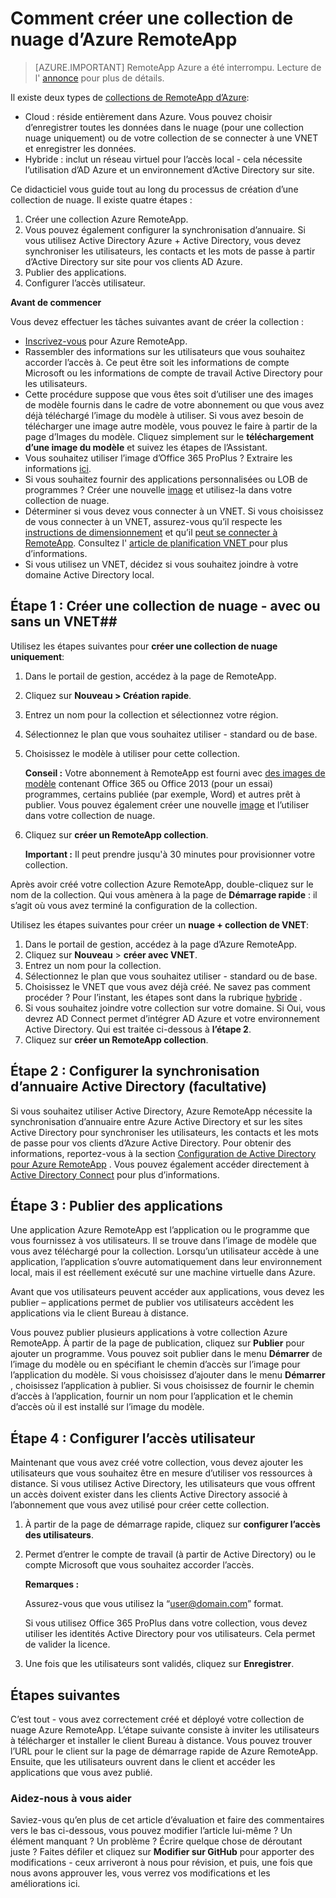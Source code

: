 <properties 
    pageTitle="Comment créer une collection de nuage d’Azure RemoteApp | Microsoft Azure" 
    description="Apprenez à créer un déploiement d’Azure RemoteApp qui enregistre les données dans le nuage Azure." 
    services="remoteapp" 
    documentationCenter="" 
    authors="lizap" 
    manager="mbaldwin" 
    editor=""/>

<tags 
    ms.service="remoteapp" 
    ms.workload="compute" 
    ms.tgt_pltfrm="na" 
    ms.devlang="na" 
    ms.topic="article" 
    ms.date="08/15/2016" 
    ms.author="elizapo"/>

# <a name="how-to-create-a-cloud-collection-of-azure-remoteapp"></a>Comment créer une collection de nuage d’Azure RemoteApp

> [AZURE.IMPORTANT]
> RemoteApp Azure a été interrompu. Lecture de l' [annonce](https://go.microsoft.com/fwlink/?linkid=821148) pour plus de détails.

Il existe deux types de [collections de RemoteApp d’Azure](remoteapp-collections.md): 

- Cloud : réside entièrement dans Azure. Vous pouvez choisir d’enregistrer toutes les données dans le nuage (pour une collection nuage uniquement) ou de votre collection de se connecter à une VNET et enregistrer les données.   
- Hybride : inclut un réseau virtuel pour l’accès local - cela nécessite l’utilisation d’AD Azure et un environnement d’Active Directory sur site.

Ce didacticiel vous guide tout au long du processus de création d’une collection de nuage. Il existe quatre étapes : 

1.  Créer une collection Azure RemoteApp.
2.  Vous pouvez également configurer la synchronisation d’annuaire. Si vous utilisez Active Directory Azure + Active Directory, vous devez synchroniser les utilisateurs, les contacts et les mots de passe à partir d’Active Directory sur site pour vos clients AD Azure.
5.  Publier des applications.
6.  Configurer l’accès utilisateur.


**Avant de commencer**

Vous devez effectuer les tâches suivantes avant de créer la collection :

- [Inscrivez-vous](https://azure.microsoft.com/services/remoteapp/) pour Azure RemoteApp. 
- Rassembler des informations sur les utilisateurs que vous souhaitez accorder l’accès à. Ce peut être soit les informations de compte Microsoft ou les informations de compte de travail Active Directory pour les utilisateurs.
- Cette procédure suppose que vous êtes soit d’utiliser une des images de modèle fournis dans le cadre de votre abonnement ou que vous avez déjà téléchargé l’image du modèle à utiliser. Si vous avez besoin de télécharger une image autre modèle, vous pouvez le faire à partir de la page d’Images du modèle. Cliquez simplement sur le **téléchargement d’une image du modèle** et suivez les étapes de l’Assistant. 
- Vous souhaitez utiliser l’image d’Office 365 ProPlus ? Extraire les informations [ici](remoteapp-officesubscription.md).
- Si vous souhaitez fournir des applications personnalisées ou LOB de programmes ? Créer une nouvelle [image](remoteapp-imageoptions.md) et utilisez-la dans votre collection de nuage.
- Déterminer si vous devez vous connecter à un VNET. Si vous choisissez de vous connecter à un VNET, assurez-vous qu’il respecte les [instructions de dimensionnement](remoteapp-vnetsizing.md) et qu’il [peut se connecter à RemoteApp](remoteapp-vnet.md). Consultez l' [article de planification VNET ](remoteapp-planvnet.md)pour plus d’informations.
- Si vous utilisez un VNET, décidez si vous souhaitez joindre à votre domaine Active Directory local.

## <a name="step-1-create-a-cloud-collection---with-or-without-a-vnet"></a>Étape 1 : Créer une collection de nuage - avec ou sans un VNET##


Utilisez les étapes suivantes pour **créer une collection de nuage uniquement**:

1. Dans le portail de gestion, accédez à la page de RemoteApp.
2. Cliquez sur **Nouveau > Création rapide**.
3. Entrez un nom pour la collection et sélectionnez votre région.
4. Sélectionnez le plan que vous souhaitez utiliser - standard ou de base.
5. Choisissez le modèle à utiliser pour cette collection. 

    **Conseil :** Votre abonnement à RemoteApp est fourni avec [des images de modèle](remoteapp-images.md) contenant Office 365 ou Office 2013 (pour un essai) programmes, certains publiée (par exemple, Word) et autres prêt à publier. Vous pouvez également créer une nouvelle [image](remoteapp-imageoptions.md) et l’utiliser dans votre collection de nuage.


1. Cliquez sur **créer un RemoteApp collection**.
    
    **Important :** Il peut prendre jusqu'à 30 minutes pour provisionner votre collection.

Après avoir créé votre collection Azure RemoteApp, double-cliquez sur le nom de la collection. Qui vous amènera à la page de **Démarrage rapide** : il s’agit où vous avez terminé la configuration de la collection.

Utilisez les étapes suivantes pour créer un **nuage + collection de VNET**:

1. Dans le portail de gestion, accédez à la page d’Azure RemoteApp.
2. Cliquez sur **Nouveau** > **créer avec VNET**.
3. Entrez un nom pour la collection.
4. Sélectionnez le plan que vous souhaitez utiliser - standard ou de base.
5. Choisissez le VNET que vous avez déjà créé. Ne savez pas comment procéder ? Pour l’instant, les étapes sont dans la rubrique [hybride](remoteapp-create-hybrid-deployment.md) .
6. Si vous souhaitez joindre votre collection sur votre domaine. Si Oui, vous devrez AD Connect permet d’intégrer AD Azure et votre environnement Active Directory. Qui est traitée ci-dessous à **l’étape 2**.
6. Cliquez sur **créer un RemoteApp collection**.


## <a name="step-2-configure-active-directory-directory-synchronization-optional"></a>Étape 2 : Configurer la synchronisation d’annuaire Active Directory (facultative) ##

Si vous souhaitez utiliser Active Directory, Azure RemoteApp nécessite la synchronisation d’annuaire entre Azure Active Directory et sur les sites Active Directory pour synchroniser les utilisateurs, les contacts et les mots de passe pour vos clients d’Azure Active Directory. Pour obtenir des informations, reportez-vous à la section [Configuration de Active Directory pour Azure RemoteApp](remoteapp-ad.md) . Vous pouvez également accéder directement à [Active Directory Connect](https://blogs.technet.microsoft.com/enterprisemobility/2014/08/04/connecting-ad-and-azure-ad-only-4-clicks-with-azure-ad-connect/) pour plus d’informations.

## <a name="step-3-publish-apps"></a>Étape 3 : Publier des applications ##

Une application Azure RemoteApp est l’application ou le programme que vous fournissez à vos utilisateurs. Il se trouve dans l’image de modèle que vous avez téléchargé pour la collection. Lorsqu’un utilisateur accède à une application, l’application s’ouvre automatiquement dans leur environnement local, mais il est réellement exécuté sur une machine virtuelle dans Azure. 

Avant que vos utilisateurs peuvent accéder aux applications, vous devez les publier – applications permet de publier vos utilisateurs accèdent les applications via le client Bureau à distance.
 
Vous pouvez publier plusieurs applications à votre collection Azure RemoteApp. À partir de la page de publication, cliquez sur **Publier** pour ajouter un programme. Vous pouvez soit publier dans le menu **Démarrer** de l’image du modèle ou en spécifiant le chemin d’accès sur l’image pour l’application du modèle. Si vous choisissez d’ajouter dans le menu **Démarrer** , choisissez l’application à publier. Si vous choisissez de fournir le chemin d’accès à l’application, fournir un nom pour l’application et le chemin d’accès où il est installé sur l’image du modèle.

## <a name="step-4-configure-user-access"></a>Étape 4 : Configurer l’accès utilisateur ##

Maintenant que vous avez créé votre collection, vous devez ajouter les utilisateurs que vous souhaitez être en mesure d’utiliser vos ressources à distance. Si vous utilisez Active Directory, les utilisateurs que vous offrent un accès doivent exister dans les clients Active Directory associé à l’abonnement que vous avez utilisé pour créer cette collection.

1.  À partir de la page de démarrage rapide, cliquez sur **configurer l’accès des utilisateurs**. 
2.  Permet d’entrer le compte de travail (à partir de Active Directory) ou le compte Microsoft que vous souhaitez accorder l’accès.

    **Remarques :** 

    Assurez-vous que vous utilisez la “user@domain.com” format.

    Si vous utilisez Office 365 ProPlus dans votre collection, vous devez utiliser les identités Active Directory pour vos utilisateurs. Cela permet de valider la licence. 

3.  Une fois que les utilisateurs sont validés, cliquez sur **Enregistrer**.


## <a name="next-steps"></a>Étapes suivantes ##

C’est tout - vous avez correctement créé et déployé votre collection de nuage Azure RemoteApp. L’étape suivante consiste à inviter les utilisateurs à télécharger et installer le client Bureau à distance. Vous pouvez trouver l’URL pour le client sur la page de démarrage rapide de Azure RemoteApp. Ensuite, que les utilisateurs ouvrent dans le client et accéder les applications que vous avez publié.

### <a name="help-us-help-you"></a>Aidez-nous à vous aider 
Saviez-vous qu’en plus de cet article d’évaluation et faire des commentaires vers le bas ci-dessous, vous pouvez modifier l’article lui-même ? Un élément manquant ? Un problème ? Écrire quelque chose de déroutant juste ? Faites défiler et cliquez sur **Modifier sur GitHub** pour apporter des modifications - ceux arriveront à nous pour révision, et puis, une fois que nous avons approuver les, vous verrez vos modifications et les améliorations ici.
